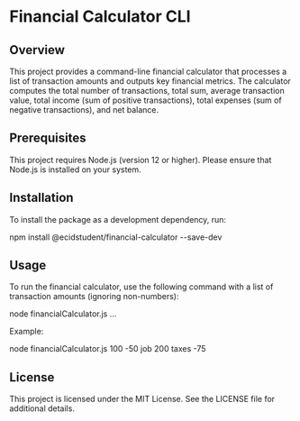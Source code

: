 # Financial Calculator CLI

## Overview

This project provides a command-line financial calculator that processes a list of transaction amounts and outputs key financial metrics. The calculator computes the total number of transactions, total sum, average transaction value, total income (sum of positive transactions), total expenses (sum of negative transactions), and net balance.

## Prerequisites

This project requires Node.js (version 12 or higher). Please ensure that Node.js is installed on your system.

## Installation

To install the package as a development dependency, run:

npm install @ecidstudent/financial-calculator --save-dev

## Usage

To run the financial calculator, use the following command with a list of transaction amounts (ignoring non-numbers):

node financialCalculator.js <transaction1> <transaction2> ...

Example:

node financialCalculator.js 100 -50 job 200 taxes -75

## License

This project is licensed under the MIT License. See the LICENSE file for additional details.
